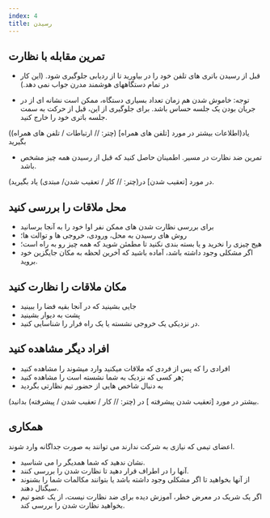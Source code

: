 ```yaml
---
index: 4
title: رسیدن
---
```

## تمرین مقابله با نظارت

*   قبل از رسیدن باتری های تلفن خود را در بیاورید تا از ردیابی جلوگیری شود. (این کار در تمام دستگاههای هوشمند مدرن جواب نمی دهد.)

* توجه:  خاموش شدن هم زمان تعداد بسیاری دستگاه، ممکن است نشانه ای از در جریان بودن یک جلسه حساس باشد. برای جلوگیری از این، قبل از حرکت به سمت جلسه باتری خود را خارج کنید.

(اطلاعات بیشتر در مورد [تلفن های همراه] (چتر: // ارتباطات / تلفن های همراه))یاد بگیرید

*   تمرین ضد نظارت در مسیر. اطمینان حاصل کنید که قبل از رسیدن همه چیز مشخص باشد.

(در مورد [تعقیب شدن] در(چتر: // کار / تعقیب شدن/ مبتدی) یاد بگیرید.

## محل ملاقات را بررسی کنید

*   برای بررسی نظارت شدن های ممکن نفر اوا خود را به آنجا برسانید
*   روش های رسیدن به محل، ورودی، خروجی ها و توالت ها؛
*   هیج چیزی را نخرید و یا بسته بندی نکنید تا مطمئن شوید که همه چیز رو به راه است؛
*   اگر مشکلی وجود داشته باشد، آماده باشید که آخرین لحظه به مکان جایگزین خود بروید.

## مکان ملاقات را نظارت کنید

*   جایی بشینید که در آنجا بقیه فضا را ببینید
*   پشت به دیوار بشینید
*   در نزدیکی یک خروجی نشسته یا یک راه فرار را شناسایی کنید.

## افراد دیگر مشاهده کنید

*   افرادی را که پس از فردی که ملاقات میکنید وارد میشوند را مشاهده کنید
*   هر کسی که نزدیک به شما نشسته است را مشاهده کنید;
*   به دنبال شاخص هایی از حضور تیم نظارتی بگردید

(بیشتر در مورد  [تعقیب شدن پیشرفته ] در (چتر: // کار / تعقیب شدن / پیشرفته) بدانید.

## همکاری

اعضای تیمی که نیازی به شرکت ندارند می توانند به صورت جداگانه وارد شوند.

*   نشان ندهید که شما همدیگر را می شناسید.
*   آنها را در اطراف قرار دهید تا نظارت شدن را بررسی کنند.
*   از آنها بخواهید تا اگر مشکلی وجود داشته باشد یا بتوانند مکالمات شما را بشنوند سیگنال دهند.
*   اگر یک شریک در معرض خطر، آموزش دیده برای ضد نظارت نیست، از یک عضو تیم بخواهید نظارت شدن را بررسی کند.